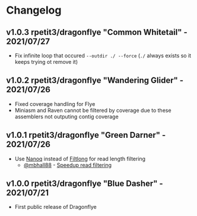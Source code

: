 # Changelog

## v1.0.3 rpetit3/dragonflye "Common Whitetail" - 2021/07/27

* Fix infinite loop that occured `--outdir ./ --force` (`./` always exists so it keeps trying ot remove it)

## v1.0.2 rpetit3/dragonflye "Wandering Glider" - 2021/07/26

* Fixed coverage handling for Flye
* Miniasm and Raven cannot be filtered by coverage due to these assemblers not outputing contig coverage

## v1.0.1 rpetit3/dragonflye "Green Darner" - 2021/07/26

* Use [Nanoq](https://github.com/esteinig/nanoq) instead of [Filtlong](https://github.com/rrwick/Filtlong) for read length filtering
    * [@mbhall88](https://github.com/mbhall88) - [Speedup read filtering](https://github.com/rpetit3/dragonflye/issues/1)

## v1.0.0 rpetit3/dragonflye "Blue Dasher" - 2021/07/21

* First public release of Dragonflye
